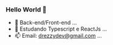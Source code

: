 ### Hello World 👋

- 🔭 Back-end/Front-end ...
- 🌱 Estudando Typescript e ReactJs ...
- 📫 Email: drezzydev@gmail.com ...

